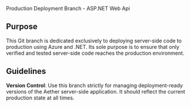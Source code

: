 Production Deployment Branch - ASP.NET Web Api

## Purpose
This Git branch is dedicated exclusively to deploying server-side code to production using Azure and .NET. Its sole purpose is to ensure that only verified and tested server-side code reaches the production environment.

## Guidelines   
 **Version Control**: Use this branch strictly for managing deployment-ready versions of the Aether server-side application. It should reflect the current production state at all times.
